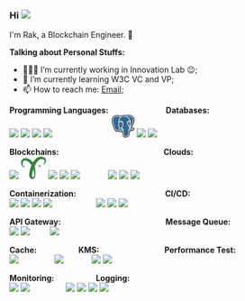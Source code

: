 ### Hi <img src="https://media.giphy.com/media/hvRJCLFzcasrR4ia7z/giphy.gif" width="25px">

I'm Rak, a Blockchain Engineer. 🚀
  
**Talking about Personal Stuffs:**

- 👨🏽‍💻 I’m currently working in Innovation Lab :wink:;
- 🌱 I’m currently learning W3C VC and VP; 
- 📫 How to reach me: [Email](chuayjan.thirak@gmail.com);

**Programming Languages:** &emsp;&emsp;&emsp;&emsp;&emsp;&emsp;&emsp;**Databases:** <br>
<code><img height="40" src="https://cdn.jsdelivr.net/npm/programming-languages-logos/src/go/go.png"></code>
<code><img height="40" src="https://cdn.jsdelivr.net/npm/programming-languages-logos/src/java/java.png"></code>
<code><img height="40" src="https://seeklogo.com/images/S/solidity-logo-D29CC3EB00-seeklogo.com.png"></code>
<code><img height="40" src="https://cdn.jsdelivr.net/npm/programming-languages-logos/src/javascript/javascript.png"></code>
&emsp;&emsp;&emsp;&emsp;&emsp;&emsp;&emsp;
<code><img height="40" src="https://raw.githubusercontent.com/github/explore/80688e429a7d4ef2fca1e82350fe8e3517d3494d/topics/postgresql/postgresql.png"></code>
<code><img height="40" src="https://seeklogo.com/images/M/mongodb-logo-655F7D542D-seeklogo.com.png"></code>
<code><img height="40" src="https://seeklogo.com/images/C/couchbase-logo-B45A39E17D-seeklogo.com.png"></code>

**Blockchains:** &emsp;&emsp;&emsp;&emsp;&emsp;&emsp;&emsp;&emsp;&emsp;&emsp;&emsp;&emsp;&emsp;**Clouds:** <br>
<code><img height="40" src="https://digitalmarketplace-sapcpprd.s3.eu-central-1.amazonaws.com/11rA5_aU-6481o6j7mrYANBY6mEpKyz2yBRJM8JB_0N4GGvzY2VavIL5K-kfgFln.svg"></code>
<code><img height="40" src="https://raw.githubusercontent.com/hyperledger/aries-framework-javascript/aa31131825e3331dc93694bc58414d955dcb1129/images/aries-logo.png"></code>
<code><img height="40" src="https://wiki.hyperledger.org/download/attachments/2392562/indy?version=1&modificationDate=1546543673000&api=v2"></code>
<code><img height="40" src="https://store-images.s-microsoft.com/image/apps.8151.b0ceb54a-1358-4f34-854f-ba875acac0c5.c2551f9a-d43e-4381-af4e-d4fc98e81f27.4ded2b0c-14ae-45d9-979e-588c73689079"></code>
<code><img height="40" src="https://seeklogo.com/images/E/ethereum-logo-DE26DD608D-seeklogo.com.png?v=637945125990000000"></code>
&emsp;&emsp;&emsp;
<code><img height="40" src="https://seeklogo.com/images/G/google-cloud-logo-ADE788217F-seeklogo.com.png"></code>
<code><img height="40" src="https://seeklogo.com/images/H/Huawei-logo-A8C7CBCAA8-seeklogo.com.png"></code>
<code><img height="40" src="https://seeklogo.com/images/F/firebase-logo-402F407EE0-seeklogo.com.png"></code>

**Containerization:** &emsp;&emsp;&emsp;&emsp;&emsp;&emsp;&emsp;&emsp;&emsp;&emsp;&emsp;**CI/CD:** <br>
<code><img height="40" src="https://seeklogo.com/images/D/docker-logo-CF97D0124B-seeklogo.com.png"></code>
<code><img height="40" src="https://seeklogo.com/images/K/kubernetes-logo-3A67038EAB-seeklogo.com.png"></code>
<code><img height="40" src="https://seeklogo.com/images/H/helm-logo-9208DB3EE5-seeklogo.com.png"></code>
<code><img height="40" src="https://img.stackshare.io/service/12670/kustomize.png"></code>
&emsp;&emsp;&emsp;&emsp;&emsp;
<code><img height="40" src="https://seeklogo.com/images/J/jenkins-logo-07C99BD83D-seeklogo.com.png"></code>
<code><img height="40" src="https://seeklogo.com/images/G/gitlab-logo-757620E430-seeklogo.com.png"></code>
<code><img height="40" src="https://seeklogo.com/images/A/argo-logo-B7ED0E3698-seeklogo.com.png"></code>

**API Gateway:** &emsp;&emsp;&emsp;&emsp;&emsp;&emsp;&emsp;&emsp;&emsp;&emsp;&emsp;&emsp;&emsp;**Message Queue:** <br>
<code><img height="40" src="https://seeklogo.com/images/K/kong-logo-30290787E5-seeklogo.com.png"></code>
<code><img height="40" src="https://seeklogo.com/images/N/nginx-logo-B38DADE410-seeklogo.com.png"></code>
&emsp;&emsp;
<code><img height="50" src="https://upload.wikimedia.org/wikipedia/commons/thumb/5/53/Apache_kafka_wordtype.svg/800px-Apache_kafka_wordtype.svg.png"></code>

**Cache:** &emsp;&emsp;&emsp;&emsp;&emsp;**KMS:** &emsp;&emsp;&emsp;&emsp;&emsp;&emsp;&emsp;&emsp;**Performance Test:** <br>
<code><img height="40" src="https://seeklogo.com/images/R/redis-logo-E403D4DD6A-seeklogo.com.png"></code>
&emsp;&emsp;&emsp;&emsp;
<code><img height="40" src="https://seeklogo.com/images/H/hashicorp-vault-logo-031001CD53-seeklogo.com.png"></code>
&emsp;&emsp;&emsp;
<code><img height="40" src="https://upload.wikimedia.org/wikipedia/commons/thumb/e/ef/K6-logo.svg/374px-K6-logo.svg.png?20200330143628"></code>
<code><img height="40" src="https://seeklogo.com/images/J/jmeter-logo-D9C2DDEEBC-seeklogo.com.png"></code>

**Monitoring:** &emsp;&emsp;&emsp;&emsp;&emsp;**Logging:** <br>
<code><img height="40" src="https://seeklogo.com/images/G/grafana-logo-15BA0AFA8A-seeklogo.com.png"></code>
<code><img height="40" src="https://seeklogo.com/images/P/prometheus-logo-8EB4639A0C-seeklogo.com.png"></code>
&emsp;&emsp;&emsp;&emsp;
<code><img height="40" src="https://seeklogo.com/images/E/elasticsearch-logo-C75C4578EC-seeklogo.com.png"></code>
<code><img height="40" src="https://seeklogo.com/images/K/kibana-logo-3CB40921E7-seeklogo.com.png"></code>
<code><img height="40" src="https://seeklogo.com/images/E/elastic-logstash-logo-EC5646BB13-seeklogo.com.png"></code>
<code><img height="40" src="https://seeklogo.com/images/E/elastic-beats-logo-02512BDFD2-seeklogo.com.png"></code>
